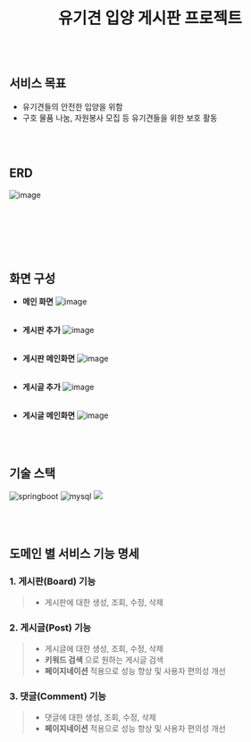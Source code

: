 # <center>유기견 입양 게시판 프로젝트</center>

<br></br>
## 서비스 목표
- 유기견들의 안전한 입양을 위함
- 구호 물품 나눔, 자원봉사 모집 등 유기견들을 위한 보호 활동
  
<br></br>
## ERD

![image](https://github.com/user-attachments/assets/8035f632-0626-4543-9fb3-f313ae6eaa46)

<br></br>

<br></br>
## 화면 구성
- **메인 화면**
![image](https://github.com/user-attachments/assets/412745f4-246e-4a31-a401-45efff724513)
<br></br>
- **게시판 추가**
![image](https://github.com/user-attachments/assets/45f52e4a-76cb-4e13-bf36-2d40aa13f679)
<br></br>

- **게시판 메인화면**
![image](https://github.com/user-attachments/assets/1585153b-e93c-4198-b3c8-fa9adb7b2dba)
<br></br>
- **게시글 추가**
![image](https://github.com/user-attachments/assets/a655ff40-ce28-49b3-b914-3605b40112ad)
<br></br>
- **게시글 메인화면**
![image](https://github.com/user-attachments/assets/84af324d-30e2-42f9-90a5-e992628b13cc)


<br></br>
## 기술 스택
<img alt="springboot" src ="https://img.shields.io/badge/springboot-6DB33F.svg?&style=for-the-badge&logo=springboot&logoColor=white"/> 
<img alt="mysql" src ="https://img.shields.io/badge/mysql-4479A1.svg?&style=for-the-badge&logo=mysql&logoColor=white"/> 
<img src="https://img.shields.io/badge/Thymeleaf-005F0F?style=for-the-badge&logo=Thymeleaf&logoColor=white">

<br></br>
## 도메인 별 서비스 기능 명세
### 1. 게시판(Board) 기능
> - 게시판에 대한 생성, 조회, 수정, 삭제

### 2. 게시글(Post) 기능
> - 게시글에 대한 생성, 조회, 수정, 삭제
> - **키워드 검색** 으로 원하는 게시글 검색
> - **페이지네이션** 적용으로 성능 향상 및 사용자 편의성 개선

### 3.  댓글(Comment) 기능
> - 댓글에 대한 생성, 조회, 수정, 삭제
> - **페이지네이션** 적용으로 성능 향상 및 사용자 편의성 개선

<br></br>


